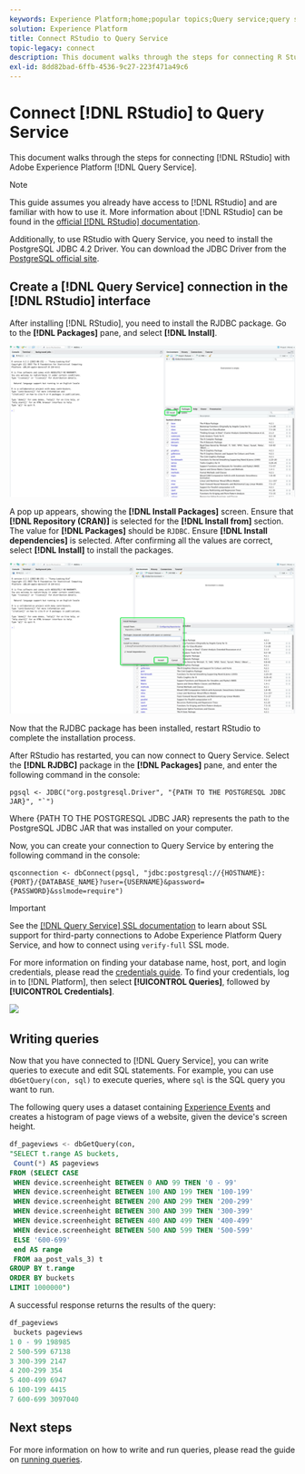 ```yaml
---
keywords: Experience Platform;home;popular topics;Query service;query service;RStudio;rstudio;connect to query service;
solution: Experience Platform
title: Connect RStudio to Query Service
topic-legacy: connect
description: This document walks through the steps for connecting R Studio with Adobe Experience Platform Query Service.
exl-id: 8dd82bad-6ffb-4536-9c27-223f471a49c6
---
```

# Connect [!DNL RStudio] to Query Service

This document walks through the steps for connecting [!DNL RStudio] with Adobe Experience Platform [!DNL Query Service].

>[!NOTE]
>
> This guide assumes you already have access to [!DNL RStudio] and are familiar with how to use it. More information about [!DNL RStudio] can be found in the [official [!DNL RStudio] documentation](https://rstudio.com/products/rstudio/).
> 
> Additionally, to use RStudio with Query Service, you need to install the PostgreSQL JDBC 4.2 Driver. You can download the JDBC Driver from the [PostgreSQL official site](https://jdbc.postgresql.org/download.html).

## Create a [!DNL Query Service] connection in the [!DNL RStudio] interface

After installing [!DNL RStudio], you need to install the RJDBC package. Go to the **[!DNL Packages]** pane, and select **[!DNL Install]**. 

![](../images/clients/rstudio/install-package.png)

A pop up appears, showing the **[!DNL Install Packages]** screen. Ensure that **[!DNL Repository (CRAN)]** is selected for the **[!DNL Install from]** section. The value for **[!DNL Packages]** should be `RJDBC`. Ensure **[!DNL Install dependencies]** is selected. After confirming all the values are correct, select **[!DNL Install]** to install the packages.

![](../images/clients/rstudio/install-jrdbc.png)

Now that the RJDBC package has been installed, restart RStudio to complete the installation process.

After RStudio has restarted, you can now connect to Query Service. Select the **[!DNL RJDBC]** package in the **[!DNL Packages]** pane, and enter the following command in the console:

```console
pgsql <- JDBC("org.postgresql.Driver", "{PATH TO THE POSTGRESQL JDBC JAR}", "`")
```

Where {PATH TO THE POSTGRESQL JDBC JAR} represents the path to the PostgreSQL JDBC JAR that was installed on your computer.

Now, you can create your connection to Query Service by entering the following command in the console:

```console
qsconnection <- dbConnect(pgsql, "jdbc:postgresql://{HOSTNAME}:{PORT}/{DATABASE_NAME}?user={USERNAME}&password={PASSWORD}&sslmode=require")
```

>[!IMPORTANT]
>
>See the [[!DNL Query Service] SSL documentation](./ssl-modes.md) to learn about SSL support for third-party connections to Adobe Experience Platform Query Service, and how to connect using `verify-full` SSL mode.

For more information on finding your database name, host, port, and login credentials, please read the [credentials guide](../ui/credentials.md). To find your credentials, log in to [!DNL Platform], then select **[!UICONTROL Queries]**, followed by **[!UICONTROL Credentials]**.

![](../images/clients/rstudio/connection-rjdbc.png)

## Writing queries

Now that you have connected to [!DNL Query Service], you can write queries to execute and edit SQL statements. For example, you can use `dbGetQuery(con, sql)` to execute queries, where `sql` is the SQL query you want to run.

The following query uses a dataset containing [Experience Events](../sample-queries/experience-event.md) and creates a histogram of page views of a website, given the device's screen height.

```sql
df_pageviews <- dbGetQuery(con,
"SELECT t.range AS buckets, 
 Count(*) AS pageviews 
FROM (SELECT CASE 
 WHEN device.screenheight BETWEEN 0 AND 99 THEN '0 - 99' 
 WHEN device.screenheight BETWEEN 100 AND 199 THEN '100-199' 
 WHEN device.screenheight BETWEEN 200 AND 299 THEN '200-299' 
 WHEN device.screenheight BETWEEN 300 AND 399 THEN '300-399' 
 WHEN device.screenheight BETWEEN 400 AND 499 THEN '400-499' 
 WHEN device.screenheight BETWEEN 500 AND 599 THEN '500-599' 
 ELSE '600-699' 
 end AS range 
 FROM aa_post_vals_3) t 
GROUP BY t.range 
ORDER BY buckets 
LIMIT 1000000")
```

A successful response returns the results of the query: 

```r
df_pageviews
 buckets pageviews
1 0 - 99 198985
2 500-599 67138
3 300-399 2147
4 200-299 354
5 400-499 6947
6 100-199 4415
7 600-699 3097040
```

## Next steps

For more information on how to write and run queries, please read the guide on [running queries](../best-practices/writing-queries.md).
